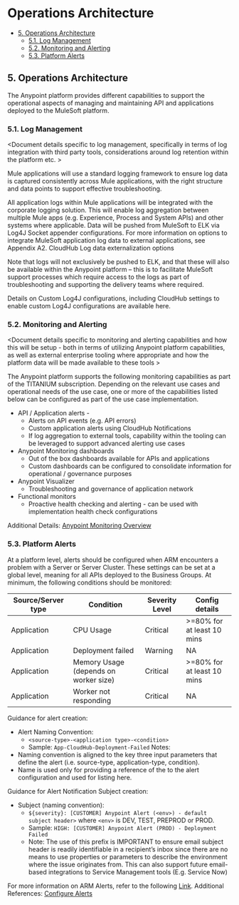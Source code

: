 # Operations Architecture

- [5. Operations Architecture](#5-operations-architecture)
    - [5.1. Log Management](#51-log-management)
    - [5.2. Monitoring and Alerting](#52-monitoring-and-alerting)
    - [5.3. Platform Alerts](#53-platform-alerts)

## 5. Operations Architecture
<Document details of the platform setup to support the operational management and maintenance of the platform>

The Anypoint platform provides different capabilities to support the operational aspects of managing and maintaining API and applications deployed to the MuleSoft platform.

### 5.1. Log Management
<Document details specific to log management, specifically in terms of log integration with third party tools, considerations around log retention within the platform etc. >

Mule applications will use a standard logging framework to ensure log data is captured consistently across Mule applications, with the right structure and data points to support effective troubleshooting. 

All application logs within Mule applications will be integrated with the corporate logging solution. This will enable log aggregation between multiple Mule apps (e.g. Experience, Process and System APIs) and other systems where applicable. Data will be pushed from MuleSoft to ELK via Log4J Socket appender configurations. For more information on options to integrate MuleSoft application log data to external applications, see Appendix A2. CloudHub Log data externalization options

Note that logs will not exclusively be pushed to ELK, and that these will also be available within the Anypoint platform – this is to facilitate MuleSoft support processes which require access to the logs as part of troubleshooting and supporting the delivery teams where required. 

Details on Custom Log4J configurations, including CloudHub settings to enable custom Log4J configurations are available here. 

### 5.2. Monitoring and Alerting
<Document details specific to monitoring and alerting capabilities and how this will be setup - both in terms of utilizing Anypoint platform capabilities, as well as external enterprise tooling where appropriate and how the platform data will be made available to these tools >

The Anypoint platform supports the following monitoring capabilities as part of the TITANIUM subscription. Depending on the relevant use cases and operational needs of the use case, one or more of the capabilities listed below can be configured as part of the use case implementation. 
- API / Application alerts - 
    - Alerts on API events (e.g. API errors)
    - Custom application alerts using CloudHub Notifications
    - If log aggregation to external tools, capability within the tooling can be leveraged to support advanced alerting use cases
- Anypoint Monitoring dashboards
    - Out of the box dashboards available for APIs and applications
    - Custom dashboards can be configured to consolidate information for operational / governance purposes 
- Anypoint Visualizer 
    - Troubleshooting and governance of application network
- Functional monitors 
    - Proactive health checking and alerting - can be used with implementation health check configurations

Additional Details: [Anypoint Monitoring Overview](link)

### 5.3. Platform Alerts
At a platform level, alerts should be configured when ARM encounters a problem with a Server or Server Cluster. These settings can be set at a global level, meaning for all APIs deployed to the Business Groups. At minimum, the following conditions should be monitored:

| Source/Server type | Condition | Severity Level | Config details |
| --- | --- | --- | --- |
| Application | CPU Usage | Critical | >=80% for at least 10 mins |
| Application | Deployment failed | Warning | NA |
| Application | Memory Usage (depends on worker size) | Critical | >=80% for at least 10 mins |
| Application | Worker not responding | Critical | NA |

Guidance for alert creation:
- Alert Naming Convention: 
    - `<source-type>-<application type>-<condition>`
    - Sample: `App-CloudHub-Deployment-Failed`
Notes:
- Naming convention is aligned to the key three input parameters that define the alert (i.e. source-type, application-type, condition).
- Name is used only for providing a reference of the to the alert configuration and used for listing here. 

Guidance for Alert Notification Subject creation: 
- Subject (naming convention):  
    - `${severity}: [CUSTOMER] Anypoint Alert (<env>) - default subject header>` 
where `<env>` is DEV, TEST, PREPROD or PROD. 
    - Sample: `HIGH: [CUSTOMER] Anypoint Alert (PROD) - Deployment Failed`
    - Note:  The use of this prefix is IMPORTANT to ensure email subject header is readily identifiable in a recipient’s inbox since there are no means to use properties or parameters to describe the environment where the issue originates from. This can also support future email-based integrations to Service Management tools (E.g. Service Now) 

For more information on ARM Alerts, refer to the following [Link](link).
Additional References: [Configure Alerts](link)
